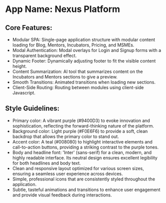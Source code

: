# **App Name**: Nexus Platform

## Core Features:

- Modular SPA: Single-page application structure with modular content loading for Blog, Mentors, Incubators, Pricing, and MSMEs.
- Modal Authentication: Modal overlays for Login and Signup forms with a transparent background effect.
- Dynamic Footer: Dynamically adjusting footer to fit the visible content height.
- Content Summarization: AI tool that summarizes content on the Incubators and Mentors sections to give a preview.
- Smooth Transitions: Animated transitions when loading new sections.
- Client-Side Routing: Routing between modules using client-side Javascript.

## Style Guidelines:

- Primary color: A vibrant purple (#9400D3) to evoke innovation and sophistication, reflecting the forward-thinking nature of the platform.
- Background color: Light purple (#F0E6F6) to provide a soft, clean backdrop that allows the primary color to stand out.
- Accent color: A teal (#008080) to highlight interactive elements and call-to-action buttons, providing a striking contrast to the purple tones.
- Body and headline font: 'Inter' (sans-serif) for a clean, modern, and highly readable interface. Its neutral design ensures excellent legibility for both headlines and body text.
- Clean and responsive layout optimized for various screen sizes, ensuring a seamless user experience across devices.
- Simple, professional icons that are consistently styled throughout the application.
- Subtle, tasteful animations and transitions to enhance user engagement and provide visual feedback during interactions.